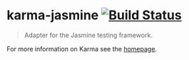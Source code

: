 # karma-jasmine [![Build Status](https://travis-ci.org/karma-runner/karma-jasmine.png?branch=master)](https://travis-ci.org/karma-runner/karma-jasmine)

> Adapter for the Jasmine testing framework.

For more information on Karma see the [homepage].


[homepage]: http://karma-runner.github.com
